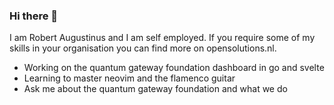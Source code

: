 ### Hi there 👋

I am Robert Augustinus and I am self employed. If you require some of my skills in your organisation you can find more on opensolutions.nl.

 - Working on the quantum gateway foundation dashboard in go and svelte
 - Learning to master neovim and the flamenco guitar
 - Ask me about the quantum gateway foundation and what we do
